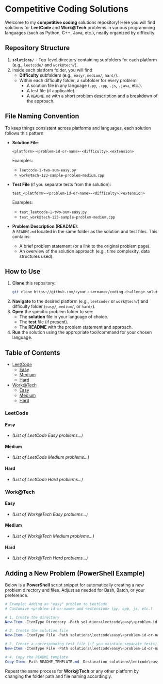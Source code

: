 # Competitive Coding Solutions

Welcome to my **competitive coding** solutions repository! Here you will find solutions for **LeetCode** and **Work@Tech** problems in various programming languages (such as Python, C++, Java, etc.), neatly organized by difficulty.

## Repository Structure

1. **`solutions/`** – Top-level directory containing subfolders for each platform (e.g., `leetcode/` and `work@tech/`).
2. Inside each platform folder, you will find:
   - **Difficulty** subfolders (e.g., `easy/`, `medium/`, `hard/`).
   - Within each difficulty folder, a subfolder for every problem:
     - A solution file in any language (`.py`, `.cpp`, `.js`, `.java`, etc.).
     - A test file (if applicable).
     - A `README.md` with a short problem description and a breakdown of the approach.

## File Naming Convention

To keep things consistent across platforms and languages, each solution follows this pattern:

- **Solution File**:  
  ```
  <platform>-<problem-id-or-name>-<difficulty>.<extension>
  ```
  Examples:
  - `leetcode-1-two-sum-easy.py`
  - `work@tech-123-sample-problem-medium.cpp`

- **Test File** (if you separate tests from the solution):
  ```
  test_<platform>-<problem-id-or-name>-<difficulty>.<extension>
  ```
  Examples:
  - `test_leetcode-1-two-sum-easy.py`
  - `test_work@tech-123-sample-problem-medium.cpp`

- **Problem Description (README)**:  
  A `README.md` located in the same folder as the solution and test files. This contains:
  - A brief problem statement (or a link to the original problem page).
  - An overview of the solution approach (e.g., time complexity, data structures used).

## How to Use

1. **Clone** this repository:
   ```bash
   git clone https://github.com/<your-username>/coding-challenge-solutions.git
   ```
2. **Navigate** to the desired platform (e.g., `leetcode/` or `work@tech/`) and difficulty folder (`easy/`, `medium/`, or `hard/`).
3. **Open** the specific problem folder to see:
   - The **solution** file in your language of choice.
   - The **test** file (if present).
   - The **README** with the problem statement and approach.
4. **Run** the solution using the appropriate tool/command for your chosen language.

## Table of Contents

- [LeetCode](#leetcode)
  - [Easy](#easy)
  - [Medium](#medium)
  - [Hard](#hard)
- [Work@Tech](#worktech)
  - [Easy](#easy-1)
  - [Medium](#medium-1)
  - [Hard](#hard-1)

### LeetCode
#### Easy
- *(List of LeetCode Easy problems...)*

#### Medium
- *(List of LeetCode Medium problems...)*

#### Hard
- *(List of LeetCode Hard problems...)*

### Work@Tech
#### Easy
- *(List of Work@Tech Easy problems...)*

#### Medium
- *(List of Work@Tech Medium problems...)*

#### Hard
- *(List of Work@Tech Hard problems...)*

## Adding a New Problem (PowerShell Example)

Below is a **PowerShell** script snippet for automatically creating a new problem directory and files. Adjust as needed for Bash, Batch, or your preference.

```powershell
# Example: Adding an "easy" problem to LeetCode
# Customize <problem-id-or-name> and <extension> (py, cpp, js, etc.)

# 1. Create the directory
New-Item -ItemType Directory -Path solutions\leetcode\easy\<problem-id-or-name>

# 2. Create the solution file
New-Item -ItemType File -Path solutions\leetcode\easy\<problem-id-or-name>\leetcode-<problem-id-or-name>-easy.<extension>

# 3. Create a corresponding test file (if you maintain separate tests)
New-Item -ItemType File -Path solutions\leetcode\easy\<problem-id-or-name>\test_leetcode-<problem-id-or-name>-easy.<extension>

# 4. Copy the README template
Copy-Item -Path README_TEMPLATE.md -Destination solutions\leetcode\easy\<problem-id-or-name>\README.md
```

Repeat the same process for **Work@Tech** or any other platform by changing the folder path and file naming accordingly.
